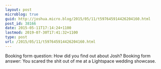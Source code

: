 ```yaml
---
layout: post
microblog: true
guid: http://joshua.micro.blog/2015/05/11/t597645914426204160.html
post_id: 38166
date: 2015-05-11T17:14:24+1100
lastmod: 2019-07-30T17:41:32+1100
type: post
url: /2015/05/11/t597645914426204160.html
---
```

Booking form question: How did you find out about Josh?
Booking form answer: You scared the shit out of me at a Lightspace wedding showcase.
